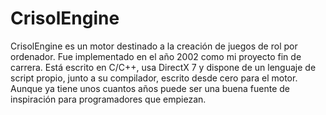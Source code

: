 CrisolEngine
============

CrisolEngine es un motor destinado a la creación de juegos de rol por ordenador. Fue implementado en el año 2002 como mi proyecto fin de carrera. Está escrito en C/C++, usa DirectX 7 y dispone de un lenguaje de script propio, junto a su compilador, escrito desde cero para el motor. Aunque ya tiene unos cuantos años puede ser una buena fuente de inspiración para programadores que empiezan.